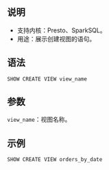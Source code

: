 ## 说明
- 支持内核：Presto、SparkSQL。
- 用途：展示创建视图的语句。

## 语法
```
SHOW CREATE VIEW view_name
```
## 参数
`view_name`：视图名称。

## 示例
```
SHOW CREATE VIEW orders_by_date
```
